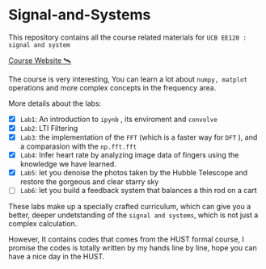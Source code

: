 # Signal-and-Systems

This repository contains all the course related materials for `UCB EE120 : signal and system`

[Course Website :artificial_satellite:](https://inst.eecs.berkeley.edu/~ee120/fa19/)

The course is very interesting, You can learn a lot about `numpy, matplot` operations and more complex concepts in the frequency area.

More details about the labs:

- [x] `Lab1`: An introduction to `ipynb` , its enviroment and `convolve`
- [x] `Lab2`: LTI Filtering
- [x] `Lab3`: the implementation of the `FFT` (which is a faster way for `DFT` ), and a comparasion with the `np.fft.fft`
- [x] `Lab4`: Infer heart rate by analyzing image data of fingers using the knowledge we have learned.
- [x] `Lab5`: let you denoise the photos taken by the Hubble Telescope and restore the gorgeous and clear starry sky
- [ ] `Lab6`: let you build a feedback system that balances a thin rod on a cart

These labs make up a specially crafted curriculum, which can give you a better, deeper undetstanding of the `signal and systems`, which is not just a complex calculation.

However, It contains codes that comes from the HUST formal course, I promise the codes is totally written by my hands line by line, hope you can have a nice day in the HUST.



